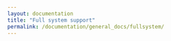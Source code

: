 ```yaml
---
layout: documentation
title: "Full system support"
permalink: /documentation/general_docs/fullsystem/
---
```

